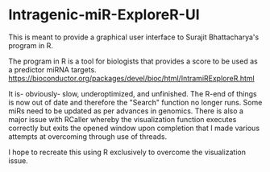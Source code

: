 # Intragenic-miR-ExploreR-UI
This is meant to provide a graphical user interface to Surajit Bhattacharya's program in R.

The program in R is a tool for biologists that provides a score to be used as a predictor miRNA targets.
https://bioconductor.org/packages/devel/bioc/html/IntramiRExploreR.html

It is- obviously- slow, underoptimized, and unfinished. The R-end of things is now out of date and therefore the "Search" function no longer runs. Some miRs need to be updated as per advances in 
genomics. There is also a major issue with RCaller whereby the visualization function executes correctly but exits the opened window 
upon completion that I made various attempts at overcoming through use of threads. 

I hope to recreate this using R exclusively to overcome the visualization issue.
